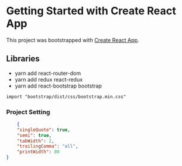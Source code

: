 # Getting Started with Create React App

This project was bootstrapped with [Create React App](https://github.com/facebook/create-react-app).

## Libraries
- yarn add react-router-dom
- yarn add redux react-redux
- yarn add react-bootstrap bootstrap
```txt
import "bootstrap/dist/css/bootstrap.min.css"
```

### Project Setting
```json 
    {
    "singleQuote": true,
    "semi": true,
    "tabWidth": 2,
    "trailingComma": "all",
    "printWidth": 80
}
```